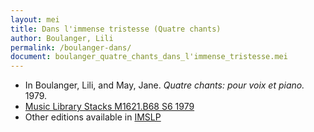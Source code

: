 ```yaml
---
layout: mei
title: Dans l'immense tristesse (Quatre chants)
author: Boulanger, Lili
permalink: /boulanger-dans/
document: boulanger_quatre_chants_dans_l'immense_tristesse.mei
---
```


- In Boulanger, Lili, and May, Jane. *Quatre chants: pour voix et piano.* 1979.
- <a href="https://tufts-primo.hosted.exlibrisgroup.com/permalink/f/bnf7qa/01TUN_ALMA21101047520003851" target="_blank">Music Library Stacks  M1621.B68 S6 1979</a>
- Other editions available in <a href="https://imslp.org/wiki/Dans_l'immense_tristesse_(Boulanger%2C_Lili)" target="_blank">IMSLP</a>
